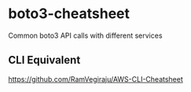 # boto3-cheatsheet

Common boto3 API calls with different services

## CLI Equivalent

https://github.com/RamVegiraju/AWS-CLI-Cheatsheet
